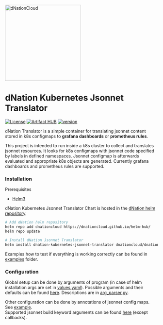 <a href="https://dNation.cloud/"><img src="https://cdn.ifne.eu/public/icons/dnation.png" width="250" alt="dNationCloud"></a>

# dNation Kubernetes Jsonnet Translator

[![License](https://img.shields.io/badge/License-Apache%202.0-blue.svg)](https://opensource.org/licenses/Apache-2.0)
[![Artifact HUB](https://img.shields.io/endpoint?url=https://artifacthub.io/badge/repository/dnationcloud)](https://artifacthub.io/packages/search?repo=dnationcloud)
[![version](https://img.shields.io/badge/dynamic/yaml?color=blue&label=Version&prefix=v&query=%24.appVersion&url=https%3A%2F%2Fraw.githubusercontent.com%2FdNationCloud%2Fkubernetes-jsonnet-translator%2Fmain%2Fchart%2FChart.yaml)](https://artifacthub.io/packages/search?repo=dnationcloud)

dNation Translator is a simple container for translating jsonnet content stored in k8s configmaps to **grafana dashboards** or **prometheus rules**.

This project is intended to run inside a k8s cluster to collect and translates jsonnet resources. 
It looks for k8s configmaps with jsonnet code specified by labels in defined namespaces. 
Jsonnet configmap is afterwards evaluated and appropriate k8s objects are generated. Currently grafana dashboards and prometheus rules are supported.

### Installation

Prerequisites
 - [Helm3](https://helm.sh/)
 
dNation Kubernetes Jsonnet Translator Chart is hosted in the [dNation helm repository](https://artifacthub.io/packages/search?repo=dnationcloud).

```bash
# Add dNation helm repository
helm repo add dnationcloud https://dnationcloud.github.io/helm-hub/
helm repo update

# Install dNation Jsonnet Translator
helm install dnation-kubernetes-jsonnet-translator dnationcloud/dnation-kubernetes-jsonnet-translator
```

Examples how to test if everything is working correctly can be found in [examples](./examples) folder.

### Configuration

Global setup can be done by arguments of program (in case of helm installation args are set in [values.yaml](chart/values.yaml)). 
Possible arguments and their defaults can be found [here](default_config.yaml). Descriptions are in [arg_parser.py](translator/arg_parser.py).
    
Other configuration can be done by annotations of jsonnet config maps. See [example](examples/grafana-jsonnet-ext.yaml#L11). \
Supported jsonnet build keyword arguments can be found [here](https://jsonnet.org/ref/bindings.html) (except callbacks).
